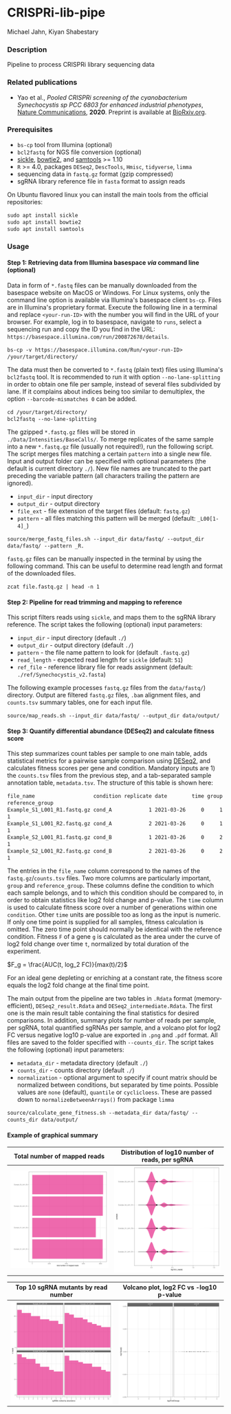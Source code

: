 CRISPRi-lib-pipe
================================
Michael Jahn, Kiyan Shabestary

### Description

Pipeline to process CRISPRi library sequencing data

### Related publications

- Yao et al., *Pooled CRISPRi screening of the cyanobacterium Synechocystis sp PCC 6803 for enhanced industrial phenotypes*, [Nature Communications](https://www.nature.com/articles/s41467-020-15491-7), **2020**. Preprint is available at [BioRxiv.org](https://www.biorxiv.org/content/10.1101/823534v2).

### Prerequisites

- `bs-cp` tool from Illumina (optional)
- `bcl2fastq` for NGS file conversion (optional)
- [sickle](https://github.com/najoshi/sickle),
  [bowtie2](http://bowtie-bio.sourceforge.net/bowtie2/index.shtml), 
  and [samtools](http://www.htslib.org/doc/) >= 1.10
- `R` >= 4.0, packages `DESeq2`, `DescTools`, `Hmisc`, `tidyverse`, `limma`
- sequencing data in `fastq.gz` format (gzip compressed)
- sgRNA library reference file in `fasta` format to assign reads

On Ubuntu flavored linux you can install the main tools from the official repositories:

```
sudo apt install sickle
sudo apt install bowtie2
sudo apt install samtools
```

### Usage

#### Step 1: Retrieving data from Illumina basespace *via* command line (optional)

Data in form of `*.fastq` files can be manually downloaded from the basespace website on MacOS or Windows.
For Linux systems, only the command line option is available via Illumina's basespace client `bs-cp`. Files are in Illumina's proprietary format. Execute the following line in a terminal and replace `<your-run-ID>` with the number you will find in the URL of your browser. For example, log in to basespace, navigate to `runs`, select a sequencing run and copy the ID you find in the URL: `https://basespace.illumina.com/run/200872678/details`.

```
bs-cp -v https://basespace.illumina.com/Run/<your-run-ID> /your/target/directory/
```

The data must then be converted to `*.fastq` (plain text) files using Illumina's `bcl2fastq` tool. It is recommended to run it with option `--no-lane-splitting` in order to obtain one file per sample, instead of several files subdivided by lane. If it complains about indices being too similar to demultiplex, the option `--barcode-mismatches 0` can be added.

```
cd /your/target/directory/
bcl2fastq --no-lane-splitting
```

The gzipped `*.fastq.gz` files will be stored in `./Data/Intensities/BaseCalls/`. To merge replicates of the same sample into a new `*.fastq.gz` file (usually not required!), run the following script. The script merges files matching a certain `pattern` into a single new file. Input and output folder can be specified with optional parameters (the default is current directory `./`). New file names are truncated to the part preceding the variable pattern (all characters trailing the pattern are ignored).

- `input_dir` - input directory
- `output_dir` - output directory
- `file_ext` - file extension of the target files (default: `fastq.gz`)
- `pattern` - all files matching this pattern will be merged (default: `_L00[1-4]_`)

```
source/merge_fastq_files.sh --input_dir data/fastq/ --output_dir data/fastq/ --pattern _R.
```

`fastq.gz` files can be manually inspected in the terminal by using the following command. This can be useful
to determine read length and format of the downloaded files.

```
zcat file.fastq.gz | head -n 1
```

#### Step 2: Pipeline for read trimming and mapping to reference

This script filters reads using `sickle`, and maps them to the sgRNA library reference. The script takes the following (optional) input parameters:

- `input_dir` - input directory (default `./`)
- `output_dir` - output directory (default `./`)
- `pattern` - the file name pattern to look for (default `.fastq.gz`)
- `read_length` - expected read length for `sickle` (default: `51`)
- `ref_file` - reference library file for reads assignment (default: `./ref/Synechocystis_v2.fasta`)

The following example processes `fastq.gz` files from the `data/fastq/`) directory. Output are filtered `fastq.gz` files, `.bam` alignment files, and `counts.tsv` summary tables, one for each input file.

```
source/map_reads.sh --input_dir data/fastq/ --output_dir data/output/
```

#### Step 3:  Quantify differential abundance (DESeq2) and calculate fitness score

This step summarizes count tables per sample to one main table, adds statistical metrics for a pairwise sample comparison using [DESeq2](https://pubmed.ncbi.nlm.nih.gov/25516281/), and calculates fitness scores per gene and condition. Mandatory inputs are 1) the `counts.tsv` files from the previous step, and a tab-separated sample annotation table, `metadata.tsv`. The structure of this table is shown here: 

```
file_name                   condition replicate date        time group reference_group
Example_S1_L001_R1.fastq.gz cond_A            1 2021-03-26     0     1               1
Example_S1_L001_R2.fastq.gz cond_A            2 2021-03-26     0     1               1
Example_S2_L001_R1.fastq.gz cond_B            1 2021-03-26     0     2               1
Example_S2_L001_R2.fastq.gz cond_B            2 2021-03-26     0     2               1
```

The entries in the `file_name` column correspond to the names of the `fastq.gz`/`counts.tsv` files. Two more columns are particularly important, `group` and `reference_group`. These columns define the condition to which each sample belongs, and to which this condition should be compared to, in order to obtain statistics like log2 fold change and p-value. The `time` column is used to calculate fitness score over a number of generations within one `condition`. Other `time` units are possible too as long as the input is numeric. If only one time point is supplied for all samples, fitness calculation is omitted. The zero time point should normally be identical with the reference condition. Fitness `F` of a gene `g` is calculated as the area under the curve of log2 fold change over time `t`, normalized by total duration of the experiment.

$F_g = \frac{AUC(t, log_2 FC)}{max(t)/2}$

For an ideal gene depleting or enriching at a constant rate, the fitness score equals the log2 fold change at the final time point. 

The main output from the pipeline are two tables in `.Rdata` format (memory-efficient), `DESeq2_result.Rdata` and `DESeq2_intermediate.Rdata`. The first one is the main result table containing the final statistics for desired comparisons. In addition, summary plots for number of reads per sample, per sgRNA, total quantified sgRNAs per sample, and a volcano plot for log2 FC versus negative log10 p-value are exported in `.png` and `.pdf` format. All files are saved to the folder specified with `--counts_dir`. The script takes the following (optional) input parameters:

- `metadata_dir` -  metadata directory (default `./`)
- `counts_dir` - counts directory (default `./`)
- `normalization` - optional argument to specify if count matrix should be normalized between conditions, but separated by time points. Possible values are `none` (default), `quantile` or `cyclicloess`. These are passed down to `normalizeBetweenArrays()` from package `limma`


```
source/calculate_gene_fitness.sh --metadata_dir data/fastq/ --counts_dir data/output/
```

#### Example of graphical summary

Total number of mapped reads    |  Distribution of log10 number of reads, per sgRNA
:-------------------------:|:-------------------------:
![](data/output/plot_total_mapped_reads.png)  |  ![](data/output/plot_read_dist.png)

Top 10 sgRNA mutants by read number    |  Volcano plot, log2 FC vs -log10 p-value
:-------------------------:|:-------------------------:
![](data/output/plot_top_barcodes.png)  |  ![](data/output/plot_volcano.png)

